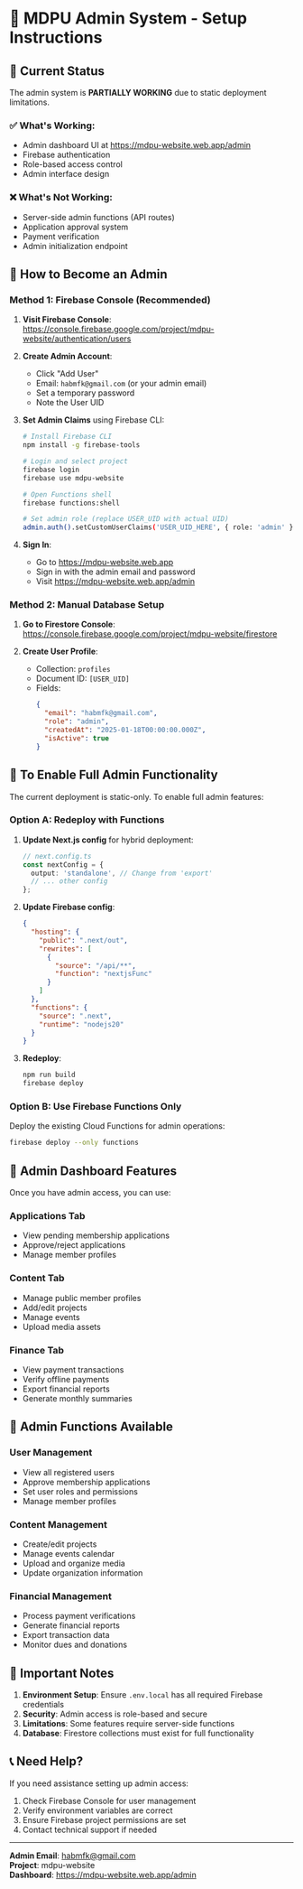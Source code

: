 # 🔐 MDPU Admin System - Setup Instructions

## 🚨 Current Status
The admin system is **PARTIALLY WORKING** due to static deployment limitations.

### ✅ What's Working:
- Admin dashboard UI at https://mdpu-website.web.app/admin
- Firebase authentication
- Role-based access control
- Admin interface design

### ❌ What's Not Working:
- Server-side admin functions (API routes)
- Application approval system
- Payment verification
- Admin initialization endpoint

## 🔑 How to Become an Admin

### Method 1: Firebase Console (Recommended)

1. **Visit Firebase Console**: https://console.firebase.google.com/project/mdpu-website/authentication/users

2. **Create Admin Account**:
   - Click "Add User" 
   - Email: `habmfk@gmail.com` (or your admin email)
   - Set a temporary password
   - Note the User UID

3. **Set Admin Claims** using Firebase CLI:
   ```bash
   # Install Firebase CLI
   npm install -g firebase-tools
   
   # Login and select project
   firebase login
   firebase use mdpu-website
   
   # Open Functions shell
   firebase functions:shell
   
   # Set admin role (replace USER_UID with actual UID)
   admin.auth().setCustomUserClaims('USER_UID_HERE', { role: 'admin' })
   ```

4. **Sign In**:
   - Go to https://mdpu-website.web.app
   - Sign in with the admin email and password
   - Visit https://mdpu-website.web.app/admin

### Method 2: Manual Database Setup

1. **Go to Firestore Console**: https://console.firebase.google.com/project/mdpu-website/firestore

2. **Create User Profile**:
   - Collection: `profiles`
   - Document ID: `[USER_UID]`
   - Fields:
     ```json
     {
       "email": "habmfk@gmail.com",
       "role": "admin",
       "createdAt": "2025-01-18T00:00:00.000Z",
       "isActive": true
     }
     ```

## 🚀 To Enable Full Admin Functionality

The current deployment is static-only. To enable full admin features:

### Option A: Redeploy with Functions

1. **Update Next.js config** for hybrid deployment:
   ```typescript
   // next.config.ts
   const nextConfig = {
     output: 'standalone', // Change from 'export'
     // ... other config
   };
   ```

2. **Update Firebase config**:
   ```json
   {
     "hosting": {
       "public": ".next/out",
       "rewrites": [
         {
           "source": "/api/**",
           "function": "nextjsFunc"
         }
       ]
     },
     "functions": {
       "source": ".next",
       "runtime": "nodejs20"
     }
   }
   ```

3. **Redeploy**:
   ```bash
   npm run build
   firebase deploy
   ```

### Option B: Use Firebase Functions Only

Deploy the existing Cloud Functions for admin operations:
```bash
firebase deploy --only functions
```

## 🎯 Admin Dashboard Features

Once you have admin access, you can use:

### **Applications Tab**
- View pending membership applications
- Approve/reject applications
- Manage member profiles

### **Content Tab**
- Manage public member profiles
- Add/edit projects
- Manage events
- Upload media assets

### **Finance Tab**
- View payment transactions
- Verify offline payments
- Export financial reports
- Generate monthly summaries

## 🔧 Admin Functions Available

### User Management
- View all registered users
- Approve membership applications
- Set user roles and permissions
- Manage member profiles

### Content Management
- Create/edit projects
- Manage events calendar
- Upload and organize media
- Update organization information

### Financial Management
- Process payment verifications
- Generate financial reports
- Export transaction data
- Monitor dues and donations

## 🚨 Important Notes

1. **Environment Setup**: Ensure `.env.local` has all required Firebase credentials
2. **Security**: Admin access is role-based and secure
3. **Limitations**: Some features require server-side functions
4. **Database**: Firestore collections must exist for full functionality

## 📞 Need Help?

If you need assistance setting up admin access:
1. Check Firebase Console for user management
2. Verify environment variables are correct
3. Ensure Firebase project permissions are set
4. Contact technical support if needed

---

**Admin Email**: habmfk@gmail.com  
**Project**: mdpu-website  
**Dashboard**: https://mdpu-website.web.app/admin





